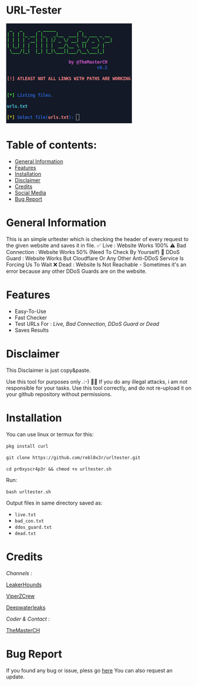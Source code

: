 # URL-Tester

![Screenshot](screenshot.png)

# Table of contents:
* [General Information](#general-info)
* [Features](#features)
* [Installation](#installation)
* [Disclaimer](#disclaimer)
* [Credits](#credits)
* [Social Media](#social-media)
* [Bug Report](#bug-report)

# General Information

  This is an simple urltester which is checking the header of every request to the given website and saves it in file.
  ✅ Live : Website Works 100%
  ⚠️ Bad Connection : Website Works 50% (Need To Check By Yourself)
  🛂 DDoS Guard : Website Works But Cloudflare Or Any Other Anti-DDoS Service Is Forcing Us To Wait
  ❌ Dead : Website Is Not Reachable - Sometimes it's an error because any other DDoS Guards are on the website.

# Features

* Easy-To-Use
* Fast Checker
* Test URLs For : _Live, Bad Connection, DDoS Guard or Dead_
* Saves Results

# Disclaimer

  This Disclaimer is just copy&paste.

  Use this tool for purposes only .:-) 🕵️‍♂️
  If you do any illegal attacks, i am not responsible for your tasks.
  Use this tool correctly, and do not re-upload it on your github repository without permissions.

# Installation

  You can use linux or termux for this:
  
  ```pkg install curl```
  
  ```git clone https://github.com/rebl0x3r/urltester.git```
  
  ```cd pr0xyscr4p3r && chmod +x urltester.sh```

  Run:
  
  ```bash urltester.sh```

  Output files in same directory saved as:
  - ```live.txt```
  - ```bad_con.txt```
  - ```ddos_guard.txt```
  - ```dead.txt```

# Credits

_Channels :_ 


[LeakerHounds](https://t.me/LeakerHounds)

[ViperZCrew](https://t.me/ViperZCrew)
         
[Deepwaterleaks](https://t.me/deepwaterleaks2)
               
               
_Coder & Contact :_
  
[TheMasterCH](https://t.me/themasterch)

# Bug Report
  If you found any bug or issue, pless go [here](https://github.com/rebl0x3r/urltester/issues)
  You can also request an update.
